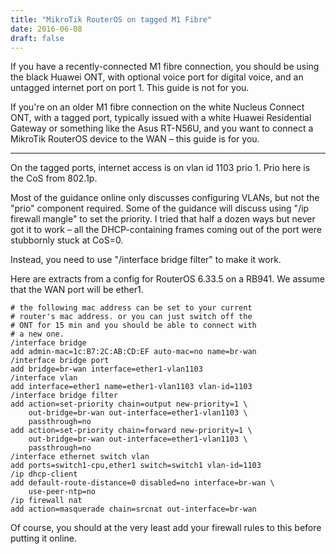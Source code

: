 ```yaml
---
title: "MikroTik RouterOS on tagged M1 Fibre"
date: 2016-06-08
draft: false
---
```


If you have a recently-connected M1 fibre connection, you should be using the black Huawei ONT, with optional voice port for digital voice, and an untagged internet port on port 1. This guide is not for you.

If you're on an older M1 fibre connection on the white Nucleus Connect ONT, with a tagged port, typically issued with a white Huawei Residential Gateway or something like the Asus RT-N56U, and you want to connect a MikroTik RouterOS device to the WAN – this guide is for you.

<hr>

On the tagged ports, internet access is on vlan id 1103 prio 1. Prio here is the CoS from 802.1p.

Most of the guidance online only discusses configuring VLANs, but not the "prio" component required. Some of the guidance will discuss using "/ip firewall mangle" to set the priority. I tried that half a dozen ways but never got it to work – all the DHCP-containing frames coming out of the port were stubbornly stuck at CoS=0.

Instead, you need to use "/interface bridge filter" to make it work.

Here are extracts from a config for RouterOS 6.33.5 on a RB941. We assume that the WAN port will be ether1.

```
# the following mac address can be set to your current
# router's mac address. or you can just switch off the
# ONT for 15 min and you should be able to connect with
# a new one.
/interface bridge
add admin-mac=1c:B7:2C:AB:CD:EF auto-mac=no name=br-wan
/interface bridge port
add bridge=br-wan interface=ether1-vlan1103
/interface vlan
add interface=ether1 name=ether1-vlan1103 vlan-id=1103
/interface bridge filter
add action=set-priority chain=output new-priority=1 \
    out-bridge=br-wan out-interface=ether1-vlan1103 \
    passthrough=no
add action=set-priority chain=forward new-priority=1 \
    out-bridge=br-wan out-interface=ether1-vlan1103 \
    passthrough=no
/interface ethernet switch vlan
add ports=switch1-cpu,ether1 switch=switch1 vlan-id=1103
/ip dhcp-client
add default-route-distance=0 disabled=no interface=br-wan \
    use-peer-ntp=no
/ip firewall nat
add action=masquerade chain=srcnat out-interface=br-wan
```

Of course, you should at the very least add your firewall rules to this before putting it online.
